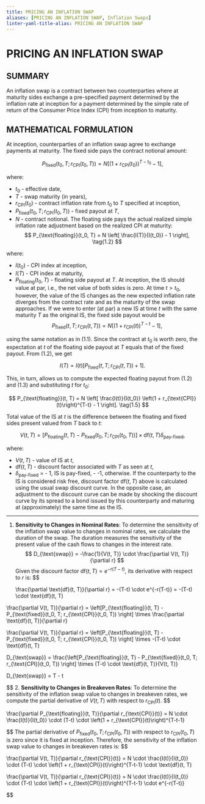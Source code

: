 ```yaml
---
title: PRICING AN INFLATION SWAP
aliases: [PRICING AN INFLATION SWAP, Inflation Swaps]
linter-yaml-title-alias: PRICING AN INFLATION SWAP
---
```


# PRICING AN INFLATION SWAP
## SUMMARY

An inflation swap is a contract between two counterparties where at maturity sides exchange a pre-specified payment determined by the inflation rate at inception for a payment determined by the simple rate of return of the Consumer Price Index (CPI) from inception to maturity.

## MATHEMATICAL FORMULATION

At inception, counterparties of an inflation swap agree to exchange payments at maturity. The fixed side pays the contract notional amount:

$$
P_{\text{fixed}}(t_0, T; r_{\text{CPI}}(t_0, T)) = N \left[ \left(1 + r_{\text{CPI}}(t_0)\right)^{T-t_0} - 1 \right], \tag{1.1}
$$

where:

- $t_0$ - effective date,
- $T$ - swap maturity (in years),
- $r_{\text{CPI}}(t_0)$ - contract inflation rate from $t_0$ to $T$ specified at inception,
- $P_{\text{fixed}}(t_0, T; r_{\text{CPI}}(t_0, T))$ - fixed payout at $T$,
- $N$ - contract notional.
The floating side pays the actual realized simple inflation rate adjustment based on the realized CPI at maturity:
$$
P_{\text{floating}}(t_0, T) = N \left[ \frac{I(T)}{I(t_0)} - 1 \right], \tag{1.2}
$$

where:

- $I(t_0)$ - CPI index at inception,
- $I(T)$ - CPI index at maturity,
- $P_{\text{floating}}(t_0, T)$ - floating side payout at $T$.
At inception, the IS should value at par, i.e., the net value of both sides is zero. At time $t > t_0$, however, the value of the IS changes as the new expected inflation rate diverges from the contract rate and as the maturity of the swap approaches. If we were to enter (at par) a new IS at time $t$ with the same maturity $T$ as the original IS, the fixed side payout would be
$$
P_{\text{fixed}}(t, T; r_{\text{CPI}}(t, T)) = N \left[ \left(1 + r_{\text{CPI}}(t)\right)^{T-t} - 1 \right], \tag{1.3}
$$

using the same notation as in (1.1). Since the contract at $t_0$ is worth zero, the expectation at $t$ of the floating side payout at $T$ equals that of the fixed payout. From (1.2), we get

$$
I(T) = I(t) \left[ P_{\text{fixed}}(t, T; r_{\text{CPI}}(t, T)) + 1 \right]. \tag{1.4}
$$

This, in turn, allows us to compute the expected floating payout from (1.2) and (1.3) and substituting $t$ for $t_0$:

$$
P_{\text{floating}}(t, T) = N \left[ \frac{I(t)}{I(t_0)} \left(1 + r_{\text{CPI}}(t)\right)^{T-t} - 1 \right]. \tag{1.5}
$$

Total value of the IS at $t$ is the difference between the floating and fixed sides present valued from $T$ back to $t$:

$$
V(t, T) = \left[ P_{\text{floating}}(t, T) - P_{\text{fixed}}(t_0, T; r_{\text{CPI}}(t_0, T)) \right] \times \text{df}(t, T)\delta_{\text{pay-fixed}},
\tag{1.6}
$$

where:

- $V(t, T)$ - value of IS at $t$,
- $\text{df}(t, T)$ - discount factor associated with $T$ as seen at $t$,
- $\delta_{\text{pay-fixed}}$ =
		- 1, IS is pay-fixed,
		- -1, otherwise.
If the counterparty to the IS is considered risk free, discount factor $\text{df}(t, T)$ above is calculated using the usual swap discount curve. In the opposite case, an adjustment to the discount curve can be made by shocking the discount curve by its spread to a bond issued by this counterparty and maturing at (approximately) the same time as the IS.

---

1. **Sensitivity to Changes in Nominal Rates**:
   To determine the sensitivity of the inflation swap value to changes in nominal rates, we calculate the duration of the swap. The duration measures the sensitivity of the present value of the cash flows to changes in the interest rate.
   $$
   D_{\text{swap}} = -\frac{1}{V(t, T)} \cdot \frac{\partial V(t, T)}{\partial r}
  $$
   Given the discount factor $\text{df}(t, T) = e^{-r(T-t)}$, its derivative with respect to $r$ is:
   $$

   \frac{\partial \text{df}(t, T)}{\partial r} = -(T-t) \cdot e^{-r(T-t)} = -(T-t) \cdot \text{df}(t, T)

  $$
   $$

   \frac{\partial V(t, T)}{\partial r} = \left[P_{\text{floating}}(t, T) - P_{\text{fixed}}(t_0, T; r_{\text{CPI}}(t_0, T)) \right] \times \frac{\partial \text{df}(t, T)}{\partial r}

  $$
   $$

   \frac{\partial V(t, T)}{\partial r} = \left[P_{\text{floating}}(t, T) - P_{\text{fixed}}(t_0, T; r_{\text{CPI}}(t_0, T)) \right] \times -(T-t) \cdot \text{df}(t, T)

  $$
   $$

   D_{\text{swap}} = \frac{\left[P_{\text{floating}}(t, T) - P_{\text{fixed}}(t_0, T; r_{\text{CPI}}(t_0, T)) \right] \times (T-t) \cdot \text{df}(t, T)}{V(t, T)}

  $$
   $$

   D_{\text{swap}} = T - t

  $$
2. **Sensitivity to Changes in Breakeven Rates**:
   To determine the sensitivity of the inflation swap value to changes in breakeven rates, we compute the partial derivative of $V(t, T)$ with respect to $r_{\text{CPI}}(t)$.
   $$

   \frac{\partial P_{\text{floating}}(t, T)}{\partial r_{\text{CPI}}(t)} = N \cdot \frac{I(t)}{I(t_0)} \cdot (T-t) \cdot \left(1 + r_{\text{CPI}}(t)\right)^{T-t-1}

  $$
   The partial derivative of $P_{\text{fixed}}(t_0, T; r_{\text{CPI}}(t_0, T))$ with respect to $r_{\text{CPI}}(t_0, T)$ is zero since it is fixed at inception.
   Therefore, the sensitivity of the inflation swap value to changes in breakeven rates is:
   $$

   \frac{\partial V(t, T)}{\partial r_{\text{CPI}}(t)} = N \cdot \frac{I(t)}{I(t_0)} \cdot (T-t) \cdot \left(1 + r_{\text{CPI}}(t)\right)^{T-t-1} \cdot \text{df}(t, T)

  $$
   $$

   \frac{\partial V(t, T)}{\partial r_{\text{CPI}}(t)} = N \cdot \frac{I(t)}{I(t_0)} \cdot (T-t) \cdot \left(1 + r_{\text{CPI}}(t)\right)^{T-t-1} \cdot e^{-r(T-t)}

  $$
  $$
$$
